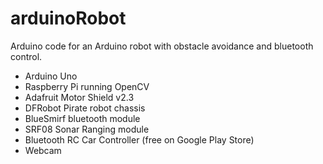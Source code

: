 # arduinoRobot
Arduino code for an Arduino robot with obstacle avoidance and bluetooth control.
- Arduino Uno
- Raspberry Pi running OpenCV
- Adafruit Motor Shield v2.3
- DFRobot Pirate robot chassis
- BlueSmirf bluetooth module
- SRF08 Sonar Ranging module
- Bluetooth RC Car Controller (free on Google Play Store)
- Webcam 
